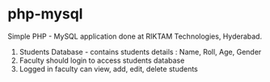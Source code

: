 # php-mysql
Simple PHP - MySQL application done at RIKTAM Technologies, Hyderabad.

1. Students Database - contains students details : Name, Roll, Age, Gender 
2. Faculty should login to access students database
3. Logged in faculty can view, add, edit, delete students
